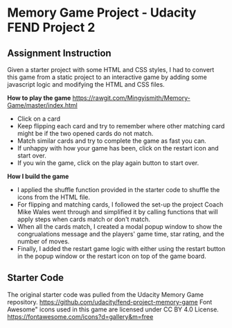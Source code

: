 # Memory Game Project - Udacity FEND Project 2

## Assignment Instruction

Given a starter project with some HTML and CSS styles, I had to convert this game from a static project to an interactive game by adding some javascript logic and modifying the HTML and CSS files.

**How to play the game**
https://rawgit.com/Mingyismith/Memory-Game/master/index.html
- Click on a card
- Keep flipping each card and try to remember where other matching card might be if the two opened cards do not match.
- Match similar cards and try to complete the game as fast you can. 
- If unhappy with how your game has been, click on the restart icon and start over.
- If you win the game, click on the play again button to start over.

**How I build the game**

- I applied the shuffle function provided in the starter code to shuffle the icons from the HTML file.
- For flipping and matching cards, I followed the set-up the project Coach Mike Wales went through and simplified it by calling functions that will apply steps when cards match or don't match.
- When all the cards match, I created a modal popup window to show the congrualations message and the players' game time, star rating, and the number of moves. 
- Finally, I added the restart game logic with either using the restart button in the popup window or the restart icon on top of the game board. 

## Starter Code
The original starter code was pulled from the Udacity Memory Game repository.  https://github.com/udacity/fend-project-memory-game
Font Awesome" icons used in this game are licensed under CC BY 4.0 License. https://fontawesome.com/icons?d=gallery&m=free

